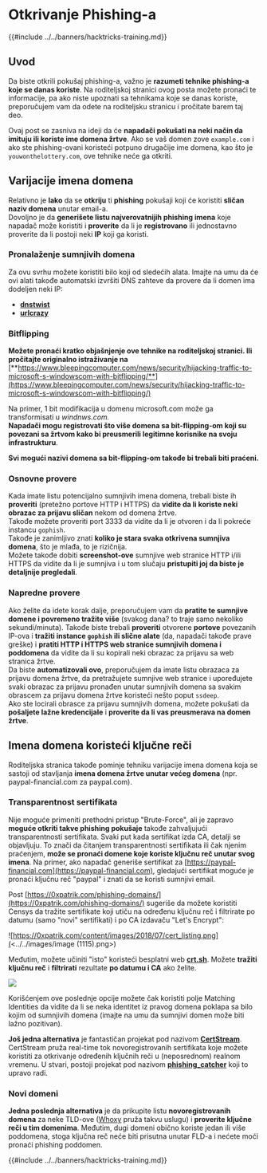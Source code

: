 # Otkrivanje Phishing-a

{{#include ../../banners/hacktricks-training.md}}

## Uvod

Da biste otkrili pokušaj phishing-a, važno je **razumeti tehnike phishing-a koje se danas koriste**. Na roditeljskoj stranici ovog posta možete pronaći te informacije, pa ako niste upoznati sa tehnikama koje se danas koriste, preporučujem vam da odete na roditeljsku stranicu i pročitate barem taj deo.

Ovaj post se zasniva na ideji da će **napadači pokušati na neki način da imituju ili koriste ime domena žrtve**. Ako se vaš domen zove `example.com` i ako ste phishing-ovani koristeći potpuno drugačije ime domena, kao što je `youwonthelottery.com`, ove tehnike neće ga otkriti.

## Varijacije imena domena

Relativno je **lako** da se **otkriju** ti **phishing** pokušaji koji će koristiti **sličan naziv domena** unutar email-a.\
Dovoljno je da **generišete listu najverovatnijih phishing imena** koje napadač može koristiti i **proverite** da li je **registrovano** ili jednostavno proverite da li postoji neki **IP** koji ga koristi.

### Pronalaženje sumnjivih domena

Za ovu svrhu možete koristiti bilo koji od sledećih alata. Imajte na umu da će ovi alati takođe automatski izvršiti DNS zahteve da provere da li domen ima dodeljen neki IP:

- [**dnstwist**](https://github.com/elceef/dnstwist)
- [**urlcrazy**](https://github.com/urbanadventurer/urlcrazy)

### Bitflipping

**Možete pronaći kratko objašnjenje ove tehnike na roditeljskoj stranici. Ili pročitajte originalno istraživanje na** [**https://www.bleepingcomputer.com/news/security/hijacking-traffic-to-microsoft-s-windowscom-with-bitflipping/**](https://www.bleepingcomputer.com/news/security/hijacking-traffic-to-microsoft-s-windowscom-with-bitflipping/)

Na primer, 1 bit modifikacija u domenu microsoft.com može ga transformisati u _windnws.com._\
**Napadači mogu registrovati što više domena sa bit-flipping-om koji su povezani sa žrtvom kako bi preusmerili legitimne korisnike na svoju infrastrukturu**.

**Svi mogući nazivi domena sa bit-flipping-om takođe bi trebali biti praćeni.**

### Osnovne provere

Kada imate listu potencijalno sumnjivih imena domena, trebali biste ih **proveriti** (pretežno portove HTTP i HTTPS) da **vidite da li koriste neki obrazac za prijavu sličan** nekom od domena žrtve.\
Takođe možete proveriti port 3333 da vidite da li je otvoren i da li pokreće instancu `gophish`.\
Takođe je zanimljivo znati **koliko je stara svaka otkrivena sumnjiva domena**, što je mlađa, to je rizičnija.\
Možete takođe dobiti **screenshot-ove** sumnjive web stranice HTTP i/ili HTTPS da vidite da li je sumnjiva i u tom slučaju **pristupiti joj da biste je detaljnije pregledali**.

### Napredne provere

Ako želite da idete korak dalje, preporučujem vam da **pratite te sumnjive domene i povremeno tražite više** (svakog dana? to traje samo nekoliko sekundi/minuta). Takođe biste trebali **proveriti** otvorene **portove** povezanih IP-ova i **tražiti instance `gophish` ili slične alate** (da, napadači takođe prave greške) i **pratiti HTTP i HTTPS web stranice sumnjivih domena i poddomena** da vidite da li su kopirali neki obrazac za prijavu sa web stranica žrtve.\
Da biste **automatizovali ovo**, preporučujem da imate listu obrazaca za prijavu domena žrtve, da pretražujete sumnjive web stranice i upoređujete svaki obrazac za prijavu pronađen unutar sumnjivih domena sa svakim obrascem za prijavu domena žrtve koristeći nešto poput `ssdeep`.\
Ako ste locirali obrasce za prijavu sumnjivih domena, možete pokušati da **pošaljete lažne kredencijale** i **proverite da li vas preusmerava na domen žrtve**.

## Imena domena koristeći ključne reči

Roditeljska stranica takođe pominje tehniku varijacije imena domena koja se sastoji od stavljanja **imena domena žrtve unutar većeg domena** (npr. paypal-financial.com za paypal.com).

### Transparentnost sertifikata

Nije moguće primeniti prethodni pristup "Brute-Force", ali je zapravo **moguće otkriti takve phishing pokušaje** takođe zahvaljujući transparentnosti sertifikata. Svaki put kada sertifikat izda CA, detalji se objavljuju. To znači da čitanjem transparentnosti sertifikata ili čak njenim praćenjem, **može se pronaći domene koje koriste ključnu reč unutar svog imena**. Na primer, ako napadač generiše sertifikat za [https://paypal-financial.com](https://paypal-financial.com), gledajući sertifikat moguće je pronaći ključnu reč "paypal" i znati da se koristi sumnjivi email.

Post [https://0xpatrik.com/phishing-domains/](https://0xpatrik.com/phishing-domains/) sugeriše da možete koristiti Censys da tražite sertifikate koji utiču na određenu ključnu reč i filtrirate po datumu (samo "novi" sertifikati) i po CA izdavaču "Let's Encrypt":

![https://0xpatrik.com/content/images/2018/07/cert_listing.png](<../../images/image (1115).png>)

Međutim, možete učiniti "isto" koristeći besplatni web [**crt.sh**](https://crt.sh). Možete **tražiti ključnu reč** i **filtrirati** rezultate **po datumu i CA** ako želite.

![](<../../images/image (519).png>)

Korišćenjem ove poslednje opcije možete čak koristiti polje Matching Identities da vidite da li se neka identitet iz pravog domena poklapa sa bilo kojim od sumnjivih domena (imajte na umu da sumnjivi domen može biti lažno pozitivan).

**Još jedna alternativa** je fantastičan projekat pod nazivom [**CertStream**](https://medium.com/cali-dog-security/introducing-certstream-3fc13bb98067). CertStream pruža real-time tok novoregistrovanih sertifikata koje možete koristiti za otkrivanje određenih ključnih reči u (neposrednom) realnom vremenu. U stvari, postoji projekat pod nazivom [**phishing_catcher**](https://github.com/x0rz/phishing_catcher) koji to upravo radi.

### **Novi domeni**

**Jedna poslednja alternativa** je da prikupite listu **novoregistrovanih domena** za neke TLD-ove ([Whoxy](https://www.whoxy.com/newly-registered-domains/) pruža takvu uslugu) i **proverite ključne reči u tim domenima**. Međutim, dugi domeni obično koriste jedan ili više poddomena, stoga ključna reč neće biti prisutna unutar FLD-a i nećete moći pronaći phishing poddomen.

{{#include ../../banners/hacktricks-training.md}}
